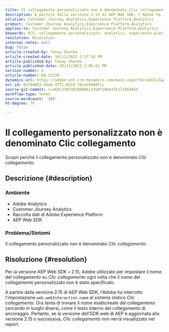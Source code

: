 ```yaml
---
title: Il collegamento personalizzato non è denominato Clic collegamento
description: A partire dalla versione 2.15 di AEP Web SDK, l'Adobe ha interrotto l'impostazione di web.webInteraction.name sul clic di collegamento statico.
solution: Customer Journey Analytics,Experience Platform,Analytics
product: Customer Journey Analytics,Experience Platform,Analytics
applies-to: Customer Journey Analytics,Experience Platform,Analytics
keywords: KCS, collegamento personalizzato, analytics, experience platform, clic collegamento, SDK web, analisi percorso cliente
resolution: Resolution
internal-notes: null
bug: false
article-created-by: Tanay Sharma .
article-created-date: 10/11/2023 1:57:16 PM
article-published-by: Tanay Sharma .
article-published-date: 10/11/2023 2:05:51 PM
version-number: 2
article-number: KA-22339
dynamics-url: https://adobe-ent.crm.dynamics.com/main.aspx?forceUCI=1&pagetype=entityrecord&etn=knowledgearticle&id=64cd5812-3e68-ee11-9ae7-6045bd0063aa
exl-id: 92f94852-d3eb-47f1-822d-74ce24968fcc
source-git-commit: cce69c3f0f38296096c23a8f19ee4fb17166465d
workflow-type: tm+mt
source-wordcount: '163'
ht-degree: 7%

---
```


# Il collegamento personalizzato non è denominato Clic collegamento


Scopri perché il collegamento personalizzato non è denominato *Clic collegamento*.

## Descrizione {#description}


### <b>Ambiente</b>

- Adobe Analytics
- Customer Journey Analytics
- Raccolta dati di Adobe Experience Platform
- AEP Web SDK


### <b>Problema/Sintomi</b>

Il collegamento personalizzato non è denominato *Clic collegamento.*


## Risoluzione {#resolution}


Per la versione AEP Web SDK `<` 2.15, Adobe utilizzato per impostare il nome del collegamento su *Clic collegamento* ogni volta che il nome del collegamento personalizzato non è stato specificato.

A partire dalla versione 2.15 di AEP Web SDK, l&#39;Adobe ha interrotto l&#39;impostazione `web.webInteraction.name` al sistema statico *Clic collegamento*. Ora tenta di trovare il nome esatto/reale del collegamento cercando in luoghi diversi, come il testo interno del collegamento di ancoraggio. Pertanto, se la versione dell’SDK web di AEP è aggiornata alla versione 2.15 o successiva, *Clic collegamento* non verrà visualizzato nel report.
